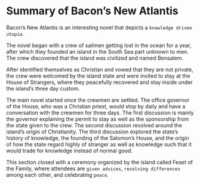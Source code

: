 # Summary of Bacon’s New Atlantis

Bacon’s New Atlantis is an interesting novel that depicts a `knowledge driven utopia`.

The novel began with a crew of sailmen getting lost in the ocean for a year, after which they founded an island in the South Sea part unknown to men. The crew discovered that the island was civilized and named Bensalem.

After identified themselves as Christian and vowed that they are not private, the crew were welcomed by the island state and were invited to stay at the House of Strangers, where they peacefully recovered and stay inside under the island’s three day custom.

The main novel started once the crewmen are settled. The office governor of the House, who was a Christian priest, would stop by daily and have a conversation with the crewmen for three days. The first discussion is mainly the governor explaining the permit to stay as well as the sponsorship from the state given to the crew. The second discussion revolved around the island’s origin of Christianity. The third discussion explored the state’s history of knowledge, the founding of the Salomon’s House, and the origin of how the state regard highly of stranger as well as knowledge such that it would trade for knowledge instead of normal good.

This section closed with a ceremony organized by the island called Feast of the Family, where attendees are `given advices`, `resolving differences` among each other, and celebrating `peace`.
